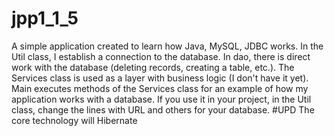 # jpp1_1_5
A simple application created to learn how Java, MySQL, JDBC works. In the Util class, I establish a connection to the database. In dao, there is direct work with the database (deleting records, creating a table, etc.). The Services class is used as a layer with business logic (I don't have it yet). Main executes methods of the Services class for an example of how my application works with a database. If you use it in your project, in the Util class, change the lines with URL and others for your database.
#UPD
The core technology will Hibernate